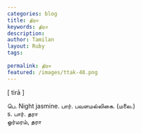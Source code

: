 ```yaml
---
categories: blog
title: திரா
keywords: திரா
description: 
author: Tamilan
layout: Ruby
tags: 
 
permalink: திரா
featured: /images/ttak-48.png
---
```

  
[ tirā ]  
  
பெ. Night jasmine. பார். பவளமல்லிகை. (மலை.)  
s. பார். தரா  
ஓர்மரம், தரா